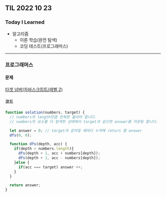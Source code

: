 ## TIL 2022 10 23

### Today I Learned
- 알고리즘
  - 이론 학습(완전 탐색)
  - 코딩 테스트(프로그래머스) 

---

### 프로그래머스

#### 문제

[타겟 넘버(자바스크립트/레벨 2)](https://school.programmers.co.kr/learn/courses/30/lessons/43165)

#### 코드

```js
function solution(numbers, target) {
  // numbers의 length만큼 반복문 돌아야 합니다.
  // numbers의 요소를 다 탐색한 상태에서 target과 같으면 answer를 카운팅 합니다.

  let answer = 0; // target과 같아질 때마다 누적해 return 할 answer
  dfs(0, 0);

  function dfs(depth, acc) {
    if(depth < numbers.length){
      dfs(depth + 1, acc + numbers[depth]);
      dfs(depth + 1, acc - numbers[depth]);
    }else {
      if(acc === target) answer ++;
    }
  }

  return answer;
}
```
